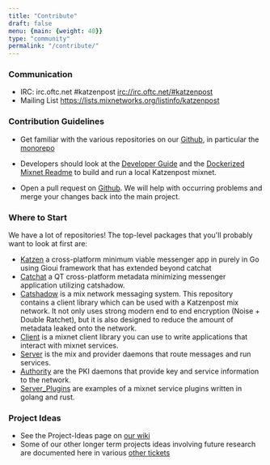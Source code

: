 ```yaml
---
title: "Contribute"
draft: false
menu: {main: {weight: 40}}
type: "community"
permalink: "/contribute/"
---
```



### Communication

 * IRC: irc.oftc.net #katzenpost <irc://irc.oftc.net/#katzenpost>
 * Mailing List <https://lists.mixnetworks.org/listinfo/katzenpost>

### Contribution Guidelines

* Get familiar with the various repositories on our [Github](https://www.github.com/katzenpost), in particular the [monorepo](https://www.github.com/katzenpost/katzenpost)

* Developers should look at the [Developer Guide](https://github.com/katzenpost/katzenpost/blob/main/docs/handbook/index.rst) and the [Dockerized Mixnet Readme](https://github.com/katzenpost/katzenpost/blob/main/docker/README.rst) to build and run a local Katzenpost mixnet.

* Open a pull request on [Github](https://github.com/katzenpost/katzenpost/pulls). We will help with occurring problems and merge your changes back into the main project.

### Where to Start

We have a lot of repositories! The top-level packages that you'll probably want to look at first are:

* [Katzen](https://github.com/katzenpost/katzen) a cross-platform minimum viable messenger app in purely in Go using Gioui framework that has extended beyond catchat
* [Catchat](https://github.com/katzenpost/catchat) a QT cross-platform metadata minimizing messenger application utilizing catshadow.
* [Catshadow](https://github.com/katzenpost/katzenpost/tree/main/catshadow) is a mix network messaging system. This repository contains a client library which can be used with a Katzenpost mix network. It not only uses strong modern end to end encryption (Noise + Double Ratchet), but it is also designed to reduce the amount of metadata leaked onto the network.
* [Client](https://github.com/katzenpost/katzenpost/tree/main/client) is a mixnet client library you can use to write applications that interact with mixnet services.
* [Server](https://github.com/katzenpost/katzenpost/tree/main/server) is the mix and provider daemons that route messages and run services.
* [Authority](https://github.com/katzenpost/katzenpost/tree/main/authority) are the PKI daemons that provide key and service information to the network.
* [Server_Plugins](https://github.com/katzenpost/server_plugins) are examples of a mixnet service plugins written in golang and rust.

### Project Ideas

 * See the Project-Ideas page on [our wiki](https://github.com/katzenpost/mixnet_uprising/wiki/Project-Ideas)
 * Some of our other longer term projects ideas involving future research are documented here in various [other tickets](https://github.com/katzenpost/mixnet_uprising/issues)
